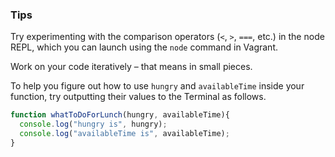 ### Tips

Try experimenting with the comparison operators (`<`, `>`, `===`, etc.) in the node REPL, which you can launch using the `node` command in Vagrant.

Work on your code iteratively – that means in small pieces. 

To help you figure out how to use `hungry` and `availableTime` inside your function, try outputting their values to the Terminal as follows.


```javascript 
function whatToDoForLunch(hungry, availableTime){
  console.log("hungry is", hungry);
  console.log("availableTime is", availableTime);
}
```

